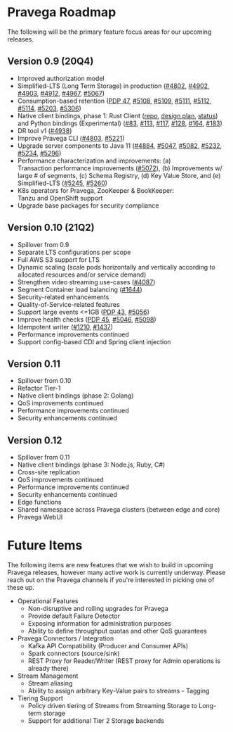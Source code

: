 <!--
Copyright (c) Dell Inc., or its subsidiaries. All Rights Reserved.

Licensed under the Apache License, Version 2.0 (the "License");
you may not use this file except in compliance with the License.
You may obtain a copy of the License at

    http://www.apache.org/licenses/LICENSE-2.0
-->
# Pravega Roadmap

The following will be the primary feature focus areas for our upcoming releases.

## Version 0.9 (20Q4)
* Improved authorization model
* Simplified-LTS (Long Term Storage) in production ([#4802](https://github.com/pravega/pravega/issues/4802), [#4902](https://github.com/pravega/pravega/issues/4902), [#4903](https://github.com/pravega/pravega/issues/4903), [#4912](https://github.com/pravega/pravega/issues/4912), [#4967](https://github.com/pravega/pravega/issues/4967), [#5067](https://github.com/pravega/pravega/issues/5067))
* Consumption-based retention ([PDP 47](https://github.com/pravega/pravega/wiki/PDP-47:-Pravega-Streams:-Consumption-Based-Retention), [#5108](https://github.com/pravega/pravega/issues/5108), [#5109](https://github.com/pravega/pravega/issues/5109), [#5111](https://github.com/pravega/pravega/issues/5111), [#5112](https://github.com/pravega/pravega/issues/5112), [#5114](https://github.com/pravega/pravega/issues/5114), [#5203](https://github.com/pravega/pravega/issues/5203), [#5306](https://github.com/pravega/pravega/issues/5306))
* Native client bindings, phase 1: Rust Client ([repo](https://github.com/pravega/pravega-client-rust), [design plan](https://github.com/pravega/pravega-client-rust/wiki/Design-plan), [status](https://github.com/pravega/pravega-client-rust/wiki/Supported-APIs)) and Python bindings (Experimental) ([#83](https://github.com/pravega/pravega-client-rust/issues/83), [#113](https://github.com/pravega/pravega-client-rust/issues/113), [#117](https://github.com/pravega/pravega-client-rust/issues/117), [#128](https://github.com/pravega/pravega-client-rust/issues/128), [#164](https://github.com/pravega/pravega-client-rust/issues/164), [#183](https://github.com/pravega/pravega-client-rust/issues/183))
* DR tool v1 ([#4938](https://github.com/pravega/pravega/issues/4938))
* Improve Pravega CLI ([#4803](https://github.com/pravega/pravega/issues/4803), [#5221](https://github.com/pravega/pravega/issues/5221))
* Upgrade server components to Java 11 ([#4884](https://github.com/pravega/pravega/issues/4884), [#5047](https://github.com/pravega/pravega/issues/5047), [#5082](https://github.com/pravega/pravega/issues/5082), [#5232](https://github.com/pravega/pravega/issues/5232), [#5234](https://github.com/pravega/pravega/issues/5234), [#5296](https://github.com/pravega/pravega/issues/5296))
* Performance characterization and improvements: (a) Transaction performance improvements ([#5072](https://github.com/pravega/pravega/issues/5072)), (b) Improvements w/ large # of segments, (c) Schema Registry, (d) Key Value Store, and (e) Simplified-LTS ([#5245](https://github.com/pravega/pravega/issues/5245), [#5260](https://github.com/pravega/pravega/issues/5260))
* K8s operators for Pravega, ZooKeeper & BookKeeper: Tanzu and OpenShift support
* Upgrade base packages for security compliance

## Version 0.10 (21Q2)
* Spillover from 0.9
* Separate LTS configurations per scope
* Full AWS S3 support for LTS
* Dynamic scaling (scale pods horizontally and vertically according to allocated resources and/or service demand)
* Strengthen video streaming use-cases ([#4087](https://github.com/pravega/pravega/issues/4087))
* Segment Container load balancing ([#1644](https://github.com/pravega/pravega/issues/1644))
* Security-related enhancements
* Quality-of-Service-related features
* Support large events <=1GB ([PDP 43](https://github.com/pravega/pravega/wiki/PDP-43-Large-Events), [#5056](https://github.com/pravega/pravega/issues/5056))
* Improve health checks ([PDP 45](https://github.com/pravega/pravega/wiki/PDP-45-Pravega-Healthcheck), [#5046](https://github.com/pravega/pravega/issues/5046), [#5098](https://github.com/pravega/pravega/issues/5098))
* Idempotent writer ([#1210](https://github.com/pravega/pravega/issues/1210), [#1437](https://github.com/pravega/pravega/issues/1437))
* Performance improvements continued
* Support config-based CDI and Spring client injection

## Version 0.11
* Spillover from 0.10
* Refactor Tier-1
* Native client bindings (phase 2: Golang)
* QoS improvements continued
* Performance improvements continued
* Security enhancements continued

## Version 0.12
* Spillover from 0.11
* Native client bindings (phase 3: Node.js, Ruby, C#)
* Cross-site replication
* QoS improvements continued
* Performance improvements continued
* Security enhancements continued
* Edge functions
* Shared namespace across Pravega clusters (between edge and core)
* Pravega WebUI

# Future Items
The following items are new features that we wish to build in upcoming Pravega releases, however many active work is currently underway.  Please reach out on the Pravega channels if you're interested in picking one of these up.

-  Operational Features
    -  Non-disruptive and rolling upgrades for Pravega
    -  Provide default Failure Detector
    -  Exposing information for administration purposes
    -  Ability to define throughput quotas and other QoS guarantees
-  Pravega Connectors / Integration
    -  Kafka API Compatibility (Producer and Consumer APIs)
    -  Spark connectors (source/sink)
    -  REST Proxy for Reader/Writer (REST proxy for Admin operations is already there)
-  Stream Management
    -  Stream aliasing
    -  Ability to assign arbitrary Key-Value pairs to streams - Tagging
-  Tiering Support
    -  Policy driven tiering of Streams from Streaming Storage to Long-term storage
    -  Support for additional Tier 2 Storage backends
